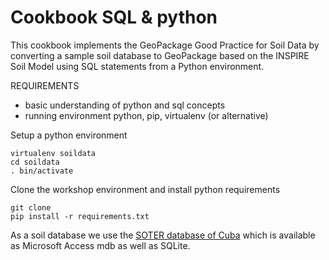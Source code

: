 # Cookbook SQL & python

This cookbook implements the GeoPackage Good Practice for Soil Data by converting a sample soil database to GeoPackage based on the INSPIRE Soil Model using SQL statements from a Python environment.

REQUIREMENTS
- basic understanding of python and sql concepts
- running environment python, pip, virtualenv (or alternative)

Setup a python environment

```
virtualenv soildata
cd soildata
. bin/activate
```

Clone the workshop environment and install python requirements

```
git clone 
pip install -r requirements.txt
```

As a soil database we use the [SOTER database of Cuba](https://data.isric.org/geonetwork/srv/eng/catalog.search#/metadata/f31ac19f-67a4-4f64-94cc-d4f063ea9add) which is available as Microsoft Access mdb as well as SQLite. 


